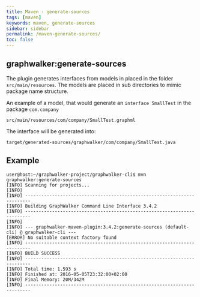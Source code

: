 ```yaml
---
title: Maven - generate-sources
tags: [maven]
keywords: maven, generate-sources
sidebar: sidebar
permalink: /maven-generate-sources/
toc: false
---
```



## graphwalker:generate-sources

The plugin generates interfaces from models in placed in the folder `src/main/resources`.
The models are placed in sub directories to mimic package name structure.

An example of a model, that would generate an `interface SmallTest` in the package `com.company`

```
src/main/resources/com/company/SmallTest.graphml
```

The interface will be generated into:

```
target/generated-sources/graphwalker/com/company/SmallTest.java
```

## Example

```
user@host:~/graphwalker-project/graphwalker-cli$ mvn graphwalker:generate-sources
[INFO] Scanning for projects...
[INFO]
[INFO] ------------------------------------------------------------------------
[INFO] Building GraphWalker Command Line Interface 3.4.2
[INFO] ------------------------------------------------------------------------
[INFO]
[INFO] --- graphwalker-maven-plugin:3.4.2:generate-sources (default-cli) @ graphwalker-cli ---
[ERROR] No suitable context factory found
[INFO] ------------------------------------------------------------------------
[INFO] BUILD SUCCESS
[INFO] ------------------------------------------------------------------------
[INFO] Total time: 1.593 s
[INFO] Finished at: 2016-05-05T23:32:00+02:00
[INFO] Final Memory: 20M/342M
[INFO] ------------------------------------------------------------------------
```
